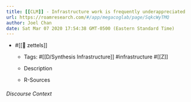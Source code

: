 ```yaml
---
title: [[CLM]] - Infrastructure work is frequently underappreciated
url: https://roamresearch.com/#/app/megacoglab/page/SqkcWyTMQ
author: Joel Chan
date: Sat Mar 07 2020 17:54:38 GMT-0500 (Eastern Standard Time)
---
```


- #[[🌲 zettels]]

    - Tags: #[[D/Synthesis Infrastructure]] #infrastructure #[[Z]]

    - Description

    - R-Sources

###### Discourse Context


